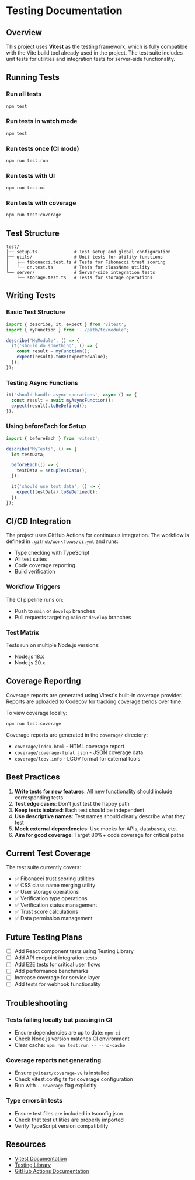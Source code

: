 # Testing Documentation

## Overview

This project uses **Vitest** as the testing framework, which is fully compatible with the Vite build tool already used in the project. The test suite includes unit tests for utilities and integration tests for server-side functionality.

## Running Tests

### Run all tests
```bash
npm test
```

### Run tests in watch mode
```bash
npm test
```

### Run tests once (CI mode)
```bash
npm run test:run
```

### Run tests with UI
```bash
npm run test:ui
```

### Run tests with coverage
```bash
npm run test:coverage
```

## Test Structure

```
test/
├── setup.ts              # Test setup and global configuration
├── utils/                # Unit tests for utility functions
│   ├── fibonacci.test.ts # Tests for Fibonacci trust scoring
│   └── cn.test.ts        # Tests for className utility
└── server/               # Server-side integration tests
    └── storage.test.ts   # Tests for storage operations
```

## Writing Tests

### Basic Test Structure

```typescript
import { describe, it, expect } from 'vitest';
import { myFunction } from '../path/to/module';

describe('MyModule', () => {
  it('should do something', () => {
    const result = myFunction();
    expect(result).toBe(expectedValue);
  });
});
```

### Testing Async Functions

```typescript
it('should handle async operations', async () => {
  const result = await myAsyncFunction();
  expect(result).toBeDefined();
});
```

### Using beforeEach for Setup

```typescript
import { beforeEach } from 'vitest';

describe('MyTests', () => {
  let testData;

  beforeEach(() => {
    testData = setupTestData();
  });

  it('should use test data', () => {
    expect(testData).toBeDefined();
  });
});
```

## CI/CD Integration

The project uses GitHub Actions for continuous integration. The workflow is defined in `.github/workflows/ci.yml` and runs:

- Type checking with TypeScript
- All test suites
- Code coverage reporting
- Build verification

### Workflow Triggers

The CI pipeline runs on:
- Push to `main` or `develop` branches
- Pull requests targeting `main` or `develop` branches

### Test Matrix

Tests run on multiple Node.js versions:
- Node.js 18.x
- Node.js 20.x

## Coverage Reporting

Coverage reports are generated using Vitest's built-in coverage provider. Reports are uploaded to Codecov for tracking coverage trends over time.

To view coverage locally:
```bash
npm run test:coverage
```

Coverage reports are generated in the `coverage/` directory:
- `coverage/index.html` - HTML coverage report
- `coverage/coverage-final.json` - JSON coverage data
- `coverage/lcov.info` - LCOV format for external tools

## Best Practices

1. **Write tests for new features**: All new functionality should include corresponding tests
2. **Test edge cases**: Don't just test the happy path
3. **Keep tests isolated**: Each test should be independent
4. **Use descriptive names**: Test names should clearly describe what they test
5. **Mock external dependencies**: Use mocks for APIs, databases, etc.
6. **Aim for good coverage**: Target 80%+ code coverage for critical paths

## Current Test Coverage

The test suite currently covers:

- ✅ Fibonacci trust scoring utilities
- ✅ CSS class name merging utility
- ✅ User storage operations
- ✅ Verification type operations
- ✅ Verification status management
- ✅ Trust score calculations
- ✅ Data permission management

## Future Testing Plans

- [ ] Add React component tests using Testing Library
- [ ] Add API endpoint integration tests
- [ ] Add E2E tests for critical user flows
- [ ] Add performance benchmarks
- [ ] Increase coverage for service layer
- [ ] Add tests for webhook functionality

## Troubleshooting

### Tests failing locally but passing in CI
- Ensure dependencies are up to date: `npm ci`
- Check Node.js version matches CI environment
- Clear cache: `npm run test:run -- --no-cache`

### Coverage reports not generating
- Ensure `@vitest/coverage-v8` is installed
- Check vitest.config.ts for coverage configuration
- Run with `--coverage` flag explicitly

### Type errors in tests
- Ensure test files are included in tsconfig.json
- Check that test utilities are properly imported
- Verify TypeScript version compatibility

## Resources

- [Vitest Documentation](https://vitest.dev/)
- [Testing Library](https://testing-library.com/)
- [GitHub Actions Documentation](https://docs.github.com/en/actions)
